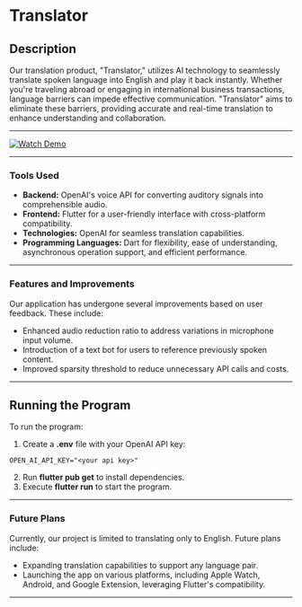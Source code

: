 # Translator

## Description

Our translation product, "Translator," utilizes AI technology to seamlessly translate spoken language into English and play it back instantly. Whether you're traveling abroad or engaging in international business transactions, language barriers can impede effective communication. "Translator" aims to eliminate these barriers, providing accurate and real-time translation to enhance understanding and collaboration.

---

[![Watch Demo](https://img.youtube.com/vi/eYqUQV51MrY/0.jpg)](https://www.youtube.com/watch?v=eYqUQV51MrY)

---

### Tools Used

- **Backend:** OpenAI's voice API for converting auditory signals into comprehensible audio.
- **Frontend:** Flutter for a user-friendly interface with cross-platform compatibility.
- **Technologies:** OpenAI for seamless translation capabilities.
- **Programming Languages:** Dart for flexibility, ease of understanding, asynchronous operation support, and efficient performance.

---

### Features and Improvements

Our application has undergone several improvements based on user feedback. These include:

- Enhanced audio reduction ratio to address variations in microphone input volume.
- Introduction of a text bot for users to reference previously spoken content.
- Improved sparsity threshold to reduce unnecessary API calls and costs.

---

## Running the Program

To run the program:

1. Create a **.env** file with your OpenAI API key:

```
OPEN_AI_API_KEY="<your api key>"
```


2. Run **flutter pub get** to install dependencies.
3. Execute **flutter run** to start the program.

---

### Future Plans

Currently, our project is limited to translating only to English. Future plans include:

- Expanding translation capabilities to support any language pair.
- Launching the app on various platforms, including Apple Watch, Android, and Google Extension, leveraging Flutter's compatibility.

---
